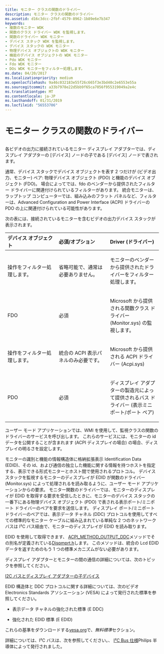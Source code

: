 ```yaml
---
title: モニター クラスの関数のドライバー
description: モニター クラスの関数のドライバー
ms.assetid: d16c3dcc-2fbf-4579-8962-1b89e6e7b347
keywords:
- 複数のモニター WDK
- 関数のクラス ドライバー WDK を監視します。
- 関数のドライバー WDK モニター
- デバイス スタック WDK を監視します。
- デバイス スタックの WDK モニター
- 物理デバイス オブジェクトの WDK モニター
- 機能のデバイス オブジェクトの WDK モニター
- Pdo WDK モニター
- Fdo WDK モニター
- DOs WDK モニターをフィルター処理します。
ms.date: 04/20/2017
ms.localizationpriority: medium
ms.openlocfilehash: 9a46c032183e55f26c665f3e3bd40c2e6553e55a
ms.sourcegitcommit: a33b7978e22d5bb9f65ca7056f955319049a2e4c
ms.translationtype: MT
ms.contentlocale: ja-JP
ms.lasthandoff: 01/31/2019
ms.locfileid: "56553706"
---
```

# <a name="monitor-class-function-driver"></a>モニター クラスの関数のドライバー


## <span id="ddk_monitor_class_function_driver_gg"></span><span id="DDK_MONITOR_CLASS_FUNCTION_DRIVER_GG"></span>


各ビデオの出力に接続されているモニター ディスプレイ アダプターでは、ディスプレイ アダプターの [デバイス] ノードの子である [デバイス] ノードで表されます。

通常、デバイス スタックでデバイス オブジェクトを表す 2 つだけが (ビデオ出力、モニター) ペア: 物理デバイス オブジェクト (PDO) と機能のデバイス オブジェクト (FDO)。 場合によってでは、fdo のベンダーから提供されたフィルター ドライバーに関連付けられているフィルターがあります。 統合モニターは、ラップトップ コンピューターでは、組み込みのフラット パネルなど、フィルターは、Advanced Configuration and Power Interface (ACPI) ドライバーの PDO の上に関連付けられている可能性があります。

次の表には、接続されているモニターを含むビデオの出力デバイス スタックが表示されます。

<table>
<colgroup>
<col width="33%" />
<col width="33%" />
<col width="33%" />
</colgroup>
<thead>
<tr class="header">
<th align="left">デバイス オブジェクト</th>
<th align="left">必須/オプション</th>
<th align="left">Driver (ドライバー)</th>
</tr>
</thead>
<tbody>
<tr class="odd">
<td align="left"><p>操作をフィルター処理します。</p></td>
<td align="left"><p>省略可能で、通常は必要ありません。</p></td>
<td align="left"><p>モニターのベンダーから提供されたドライバーをフィルター処理します。</p></td>
</tr>
<tr class="even">
<td align="left"><p>FDO</p></td>
<td align="left"><p>必須</p></td>
<td align="left"><p>Microsoft から提供される関数クラス ドライバー (Monitor.sys) の監視します。</p></td>
</tr>
<tr class="odd">
<td align="left"><p>操作をフィルター処理します。</p></td>
<td align="left"><p>統合の ACPI 表示パネルのみ必要です。</p></td>
<td align="left"><p>Microsoft から提供される ACPI ドライバー (Acpi.sys)</p></td>
</tr>
<tr class="even">
<td align="left"><p>PDO</p></td>
<td align="left"><p>必須</p></td>
<td align="left"><p>ディスプレイ アダプターの製造元によって提供されるバス ドライバー (表示ミニポート/ポート ペア)</p></td>
</tr>
</tbody>
</table>

 

ユーザー モード アプリケーションでは、WMI を使用して、監視クラスの関数のドライバーのサービスを呼び出します。 これらのサービスには、モニターの id データを公開することが含まれます (ACPI ディスプレイの場合) の場合、ディスプレイの明るさを設定します。

モニターの識別と機能の情報構造体に格納拡張表示 Identification Data (EDID)、その id、および通信の独立した機能に関する情報を持つホストを指定する、表示できる形式モニターとホスト間で使用されるプロトコル。 デバイス スタックを監視するモニターのディスプレイが EDID が関数のドライバー (Monitor.sys) によって処理されるを読み取るように、ユーザー モード アプリケーションからの要求。 モニター関数のドライバーでは、モニターのディスプレイが EDID を取得する要求を受信したときに、モニターのデバイス スタックの一番下にある物理デバイス オブジェクト (PDO) で表される表示ポート/ミニポート ドライバーのペアを要求を送信します。 ディスプレイ ポート/ミニポート ドライバーのペアでは、表示データ チャネル (DDC) プロトコルを使用してすべての標準的なモニター ケーブルに組み込まれている単純な 2 つのネットワーク バスは I²C バス経由で、モニターのディスプレイが EDID を読み取ります。

EDID を使用して取得できます、 [ACPI_METHOD_OUTPUT_DDC](https://docs.microsoft.com/windows-hardware/drivers/bringup/other-acpi-namespace-objects)メソッドでその別名が定義されている[Dispmprt.h](https://docs.microsoft.com/windows-hardware/drivers/ddi/content/dispmprt/)します。 このメソッドは、統合の Lcd EDID データを返すためのもう 1 つの標準メカニズムがない必要があります。

ディスプレイ アダプターとモニターの間の通信の詳細については、次のトピックを参照してください。

[I2C バスとディスプレイ アダプターの子デバイス](i2c-bus-and-child-devices-of-the-display-adapter.md)

EDID 構造体と DDC プロトコルに関する詳細については、次のビデオ Electronics Standards アソシエーション (VESA) によって発行された標準を参照してください。

-   表示データ チャネルの強化された標準 (E DDC)

-   強化された EDID 標準 (E EDID)

これらの基準をダウンロードする[vesa.org](https://vesa.org/vesa-standards/)で、*無料標準*セクション。

詳細については、I²C バスは、次を参照してください。、 [I²C Bus 仕様](https://www.i2c-bus.org/specification/)Philips 半導体によって発行されました。

 

 





